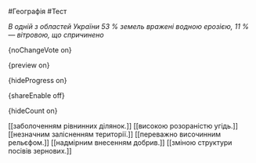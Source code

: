 #Географія #Тест

*В одній з областей України 53 % земель вражені водною ерозією, 11 % — вітровою, що спричинено*

{noChangeVote on}

{preview on}

{hideProgress on}

{shareEnable off}

{hideCount on}

[[заболоченням рівнинних ділянок.]]
[[високою розораністю угідь.]]
[[незначним залісненням території.]]
[[переважно височинним рельєфом.]]
[[надмірним внесенням добрив.]]
[[зміною структури посівів зернових.]]
